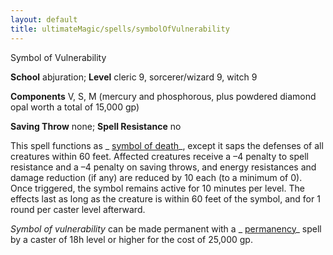 ```yaml
---
layout: default
title: ultimateMagic/spells/symbolOfVulnerability
---
```

Symbol of Vulnerability

**School** abjuration; **Level** cleric 9, sorcerer/wizard 9, witch 9

**Components** V, S, M (mercury and phosphorous, plus powdered diamond opal worth a total of 15,000 gp)

**Saving Throw** none; **Spell Resistance** no

This spell functions as _ [symbol of death](spells/symbolOfDeath#_symbol-of-death)_, except it saps the defenses of all creatures within 60 feet. Affected creatures receive a –4 penalty to spell resistance and a –4 penalty on saving throws, and energy resistances and damage reduction (if any) are reduced by 10 each (to a minimum of 0). Once triggered, the symbol remains active for 10 minutes per level. The effects last as long as the creature is within 60 feet of the symbol, and for 1 round per caster level afterward.

_Symbol of vulnerability_ can be made permanent with a _ [permanency](spells/permanency#_permanency)_ spell by a caster of 18h level or higher for the cost of 25,000 gp.


